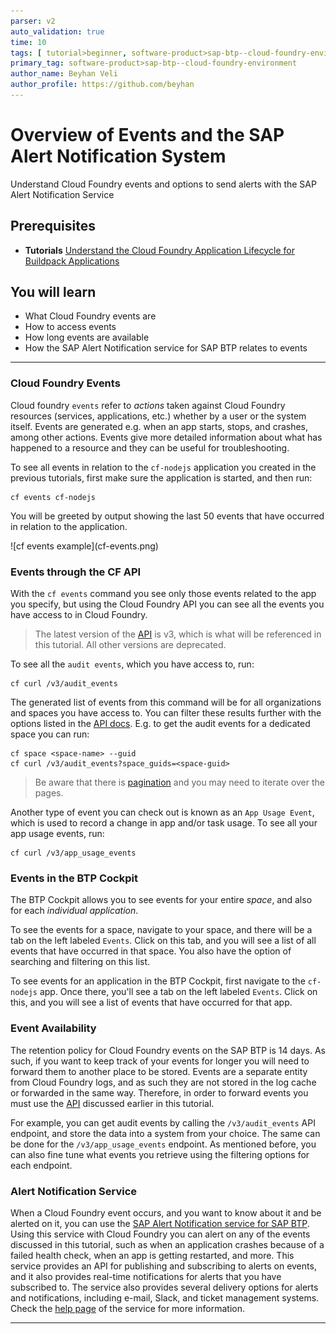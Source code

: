 ```yaml
---
parser: v2
auto_validation: true
time: 10
tags: [ tutorial>beginner, software-product>sap-btp--cloud-foundry-environment]
primary_tag: software-product>sap-btp--cloud-foundry-environment
author_name: Beyhan Veli
author_profile: https://github.com/beyhan
---
```


# Overview of Events and the SAP Alert Notification System
<!-- description --> Understand Cloud Foundry events and options to send alerts with the SAP Alert Notification Service

## Prerequisites
 - **Tutorials** [Understand the Cloud Foundry Application Lifecycle for Buildpack Applications](cp-cf-understand-application-lifecycle)

## You will learn
- What Cloud Foundry events are
- How to access events
- How long events are available
- How the SAP Alert Notification service for SAP BTP relates to events


---
### Cloud Foundry Events


Cloud foundry `events` refer to _actions_ taken against Cloud Foundry resources (services, applications, etc.) whether by a user or the system itself. Events are generated e.g. when an app starts, stops, and crashes, among other actions. Events give more detailed information about what has happened to a resource and they can be useful for troubleshooting.

To see all events in relation to the `cf-nodejs` application you created in the previous tutorials, first make sure the application is started, and then run:

```
cf events cf-nodejs
```

You will be greeted by output showing the last 50 events that have occurred in relation to the application.

<!-- border -->![cf events example](cf-events.png)


### Events through the CF API


With the `cf events` command you see only those events related to the app you specify, but using the Cloud Foundry API you can see all the events you have access to in Cloud Foundry.

> The latest version of the [API](https://v3-apidocs.cloudfoundry.org/version/3.111.0/) is v3, which is what will be referenced in this tutorial. All other versions are deprecated.

To see all the `audit events`, which you have access to, run:

```
cf curl /v3/audit_events
```

The generated list of events from this command will be for all organizations and spaces you have access to. You can filter these results further with the options listed in the [API docs](https://v3-apidocs.cloudfoundry.org/version/3.111.0/index.html#list-audit-events). E.g. to get the audit events for a dedicated space you can run:

```
cf space <space-name> --guid
cf curl /v3/audit_events?space_guids=<space-guid>
```
> Be aware that there is [pagination](https://v3-apidocs.cloudfoundry.org/version/3.111.0/index.html#pagination) and you may need to iterate over the pages.

Another type of event you can check out is known as an `App Usage Event`, which is used to record a change in app and/or task usage. To see all your app usage events, run:

```
cf curl /v3/app_usage_events
```



### Events in the BTP Cockpit


The BTP Cockpit allows you to see events for your entire _space_, and also for each _individual application_.

To see the events for a space, navigate to your space, and there will be a tab on the left labeled `Events`. Click on this tab, and you will see a list of all events that have occurred in that space. You also have the option of searching and filtering on this list.

To see events for an application in the BTP Cockpit, first navigate to the `cf-nodejs` app. Once there, you'll see a tab on the left labeled `Events`. Click on this, and you will see a list of events that have occurred for that app.


### Event Availability


The retention policy for Cloud Foundry events on the SAP BTP is 14 days. As such, if you want to keep track of your events for longer you will need to forward them to another place to be stored. Events are a separate entity from Cloud Foundry logs, and as such they are not stored in the log cache or forwarded in the same way. Therefore, in order to forward events you must use the [API](https://v3-apidocs.cloudfoundry.org/version/3.111.0/) discussed earlier in this tutorial.

For example, you can get audit events by calling the `/v3/audit_events` API endpoint, and store the data into a system from your choice. The same can be done for the `/v3/app_usage_events` endpoint. As mentioned before, you can also fine tune what events you retrieve using the filtering options for each endpoint.



### Alert Notification Service


When a Cloud Foundry event occurs, and you want to know about it and be alerted on it, you can use the [SAP Alert Notification service for SAP BTP](https://help.sap.com/viewer/5967a369d4b74f7a9c2b91f5df8e6ab6/Cloud/en-US/086361cb02fb467993acd6f9515607d4.html). Using this service with Cloud Foundry you can alert on any of the events discussed in this tutorial, such as when an application crashes because of a failed health check, when an app is getting restarted, and more. This service provides an API for publishing and subscribing to alerts on events, and it also provides real-time notifications for alerts that you have subscribed to. The service also provides several delivery options for alerts and notifications, including e-mail, Slack, and ticket management systems. Check the [help page](https://help.sap.com/viewer/product/ALERT_NOTIFICATION/Cloud/en-US) of the service for more information.


---
